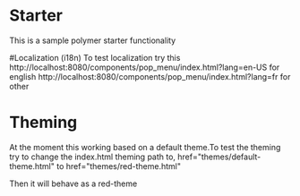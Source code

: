 # Starter
This is a sample polymer starter functionality

#Localization (i18n)
To test localization try this 
http://localhost:8080/components/pop_menu/index.html?lang=en-US for english
http://localhost:8080/components/pop_menu/index.html?lang=fr  for other

# Theming
At the moment this working based on a default theme.To test the theming try to change the index.html theming path to,
href="themes/default-theme.html" to href="themes/red-theme.html"

Then it will behave as a red-theme
